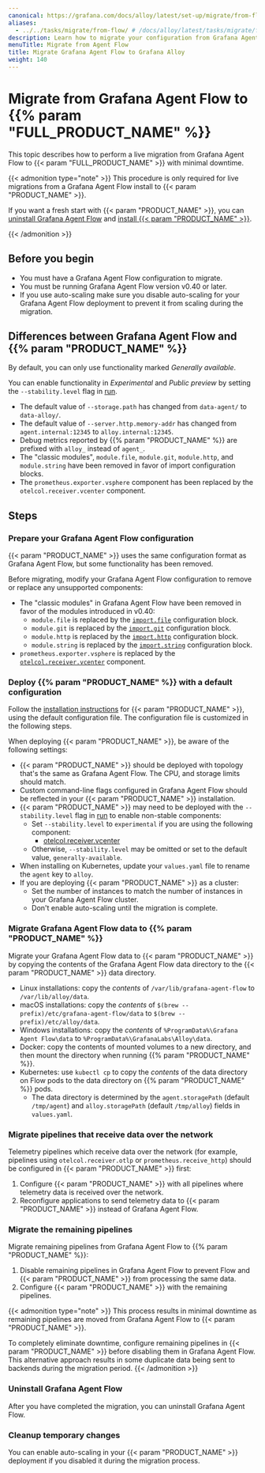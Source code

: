 ```yaml
---
canonical: https://grafana.com/docs/alloy/latest/set-up/migrate/from-flow/
aliases:
  - ../../tasks/migrate/from-flow/ # /docs/alloy/latest/tasks/migrate/from-flow/
description: Learn how to migrate your configuration from Grafana Agent Flow to Grafana Alloy
menuTitle: Migrate from Agent Flow
title: Migrate Grafana Agent Flow to Grafana Alloy
weight: 140
---
```


# Migrate from Grafana Agent Flow to {{% param "FULL_PRODUCT_NAME" %}}

This topic describes how to perform a live migration from Grafana Agent Flow to {{< param "FULL_PRODUCT_NAME" >}} with minimal downtime.

{{< admonition type="note" >}}
This procedure is only required for live migrations from a Grafana Agent Flow install to {{< param "PRODUCT_NAME" >}}.

If you want a fresh start with {{< param "PRODUCT_NAME" >}}, you can [uninstall Grafana Agent Flow][uninstall] and [install {{< param "PRODUCT_NAME" >}}][install].

[uninstall]: https://grafana.com/docs/agent/latest/flow/get-started/install/
[install]: ../../../set-up/install/

{{< /admonition >}}

## Before you begin

- You must have a Grafana Agent Flow configuration to migrate.
- You must be running Grafana Agent Flow version v0.40 or later.
- If you use auto-scaling make sure you disable auto-scaling for your Grafana Agent Flow deployment to prevent it from scaling during the migration.

## Differences between Grafana Agent Flow and {{% param "PRODUCT_NAME" %}}

By default, you can only use functionality marked _Generally available_.

You can enable functionality in _Experimental_ and _Public preview_ by setting the `--stability.level` flag in [run][].

- The default value of `--storage.path` has changed from `data-agent/` to `data-alloy/`.
- The default value of `--server.http.memory-addr` has changed from `agent.internal:12345` to `alloy.internal:12345`.
- Debug metrics reported by {{% param "PRODUCT_NAME" %}} are prefixed with `alloy_` instead of `agent_`.
- The "classic modules", `module.file`, `module.git`, `module.http`, and `module.string` have been removed in favor of import configuration blocks.
- The `prometheus.exporter.vsphere` component has been replaced by the `otelcol.receiver.vcenter` component.

## Steps

### Prepare your Grafana Agent Flow configuration

{{< param "PRODUCT_NAME" >}} uses the same configuration format as Grafana Agent Flow, but some functionality has been removed.

Before migrating, modify your Grafana Agent Flow configuration to remove or replace any unsupported components:

- The "classic modules" in Grafana Agent Flow have been removed in favor of the modules introduced in v0.40:
  - `module.file` is replaced by the [`import.file`][import.file] configuration block.
  - `module.git` is replaced by the [`import.git`][import.git] configuration block.
  - `module.http` is replaced by the [`import.http`][import.http] configuration block.
  - `module.string` is replaced by the [`import.string`][import.string] configuration block.
- `prometheus.exporter.vsphere` is replaced by the [`otelcol.receiver.vcenter`][otelcol.receiver.vcenter] component.

[import.file]: ../../../reference/config-blocks/import.file/
[import.git]: ../../../reference/config-blocks/import.git/
[import.http]: ../../../reference/config-blocks/import.http/
[import.string]: ../../../reference/config-blocks/import.string/
[otelcol.receiver.vcenter]: ../../../reference/components/otelcol/otelcol.receiver.vcenter/

### Deploy {{% param "PRODUCT_NAME" %}} with a default configuration

Follow the [installation instructions][install] for {{< param "PRODUCT_NAME" >}}, using the default configuration file. The configuration file is customized in the following steps.

When deploying {{< param "PRODUCT_NAME" >}}, be aware of the following settings:

- {{< param "PRODUCT_NAME" >}} should be deployed with topology that's the same as Grafana Agent Flow.
  The CPU, and storage limits should match.
- Custom command-line flags configured in Grafana Agent Flow should be reflected in your {{< param "PRODUCT_NAME" >}} installation.
- {{< param "PRODUCT_NAME" >}} may need to be deployed with the `--stability.level` flag in [run] to enable non-stable components:
  - Set `--stability.level` to `experimental` if you are using the following component:
    - [otelcol.receiver.vcenter]
  - Otherwise, `--stability.level` may be omitted or set to the default value, `generally-available`.
- When installing on Kubernetes, update your `values.yaml` file to rename the `agent` key to `alloy`.
- If you are deploying {{< param "PRODUCT_NAME" >}} as a cluster:
  - Set the number of instances to match the number of instances in your Grafana Agent Flow cluster.
  - Don't enable auto-scaling until the migration is complete.

### Migrate Grafana Agent Flow data to {{% param "PRODUCT_NAME" %}}

Migrate your Grafana Agent Flow data to {{< param "PRODUCT_NAME" >}} by copying the contents of the Grafana Agent Flow data directory to the {{< param "PRODUCT_NAME" >}} data directory.

- Linux installations: copy the _contents_ of `/var/lib/grafana-agent-flow` to `/var/lib/alloy/data`.
- macOS installations: copy the _contents_ of `$(brew --prefix)/etc/grafana-agent-flow/data` to `$(brew --prefix)/etc/alloy/data`.
- Windows installations: copy the _contents_ of `%ProgramData%\Grafana Agent Flow\data` to `%ProgramData%\GrafanaLabs\Alloy\data`.
- Docker: copy the contents of mounted volumes to a new directory, and then mount the directory when running {{% param "PRODUCT_NAME" %}}.
- Kubernetes: use `kubectl cp` to copy the _contents_ of the data directory on Flow pods to the data directory on {{% param "PRODUCT_NAME" %}} pods.
  - The data directory is determined by the `agent.storagePath` (default `/tmp/agent`) and `alloy.storagePath` (default `/tmp/alloy`) fields in `values.yaml`.

### Migrate pipelines that receive data over the network

Telemetry pipelines which receive data over the network (for example, pipelines using `otelcol.receiver.otlp` or `prometheus.receive_http`) should be configured in {{< param "PRODUCT_NAME" >}} first:

1. Configure {{< param "PRODUCT_NAME" >}} with all pipelines where telemetry data is received over the network.
1. Reconfigure applications to send telemetry data to {{< param "PRODUCT_NAME" >}} instead of Grafana Agent Flow.

### Migrate the remaining pipelines

Migrate remaining pipelines from Grafana Agent Flow to {{% param "PRODUCT_NAME" %}}:

1. Disable remaining pipelines in Grafana Agent Flow to prevent Flow and {{< param "PRODUCT_NAME" >}} from processing the same data.
1. Configure {{< param "PRODUCT_NAME" >}} with the remaining pipelines.

{{< admonition type="note" >}}
This process results in minimal downtime as remaining pipelines are moved from Grafana Agent Flow to {{< param "PRODUCT_NAME" >}}.

To completely eliminate downtime, configure remaining pipelines in {{< param "PRODUCT_NAME" >}} before disabling them in Grafana Agent Flow.
This alternative approach results in some duplicate data being sent to backends during the migration period.
{{< /admonition >}}

### Uninstall Grafana Agent Flow

After you have completed the migration, you can uninstall Grafana Agent Flow.

### Cleanup temporary changes

You can enable auto-scaling in your {{< param "PRODUCT_NAME" >}} deployment if you disabled it during the migration process.

[install]: ../../../set-up/install/
[run]: ../../../reference/cli/run/
